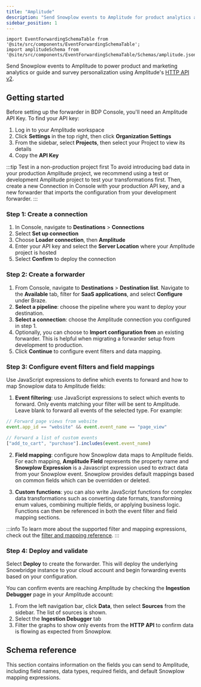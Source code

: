 ```yaml
---
title: "Amplitude"
description: "Send Snowplow events to Amplitude for product analytics and behavioral insights using the HTTP API v2 with support for event tracking and user properties."
sidebar_position: 1
---
```


```mdx-code-block
import EventForwardingSchemaTable from '@site/src/components/EventForwardingSchemaTable';
import amplitudeSchema from '@site/src/components/EventForwardingSchemaTable/Schemas/amplitude.json';
```

Send Snowplow events to Amplitude to power product and marketing analytics or guide and survey personalization using Amplitude's [HTTP API v2](https://www.docs.developers.amplitude.com/analytics/apis/http-v2-api/).

## Getting started

Before setting up the forwarder in BDP Console, you'll need an Amplitude API Key. To find your API key:

1. Log in to your Amplitude workspace
2. Click **Settings** in the top right, then click **Organization Settings**
3. From the sidebar, select **Projects**, then select your Project to view its details
4. Copy the **API Key**

:::tip Test in a non-production project first
To avoid introducing bad data in your production Amplitude project, we recommend using a test or development Amplitude project to test your transformations first. Then, create a new Connection in Console with your production API key, and a new forwarder that imports the configuration from your development forwarder.
:::

### Step 1: Create a connection

1. In Console, navigate to **Destinations** > **Connections**
2. Select **Set up connection**
3. Choose **Loader connection**, then **Amplitude**
4. Enter your API key and select the **Server Location** where your Amplitude project is hosted
5. Select **Confirm** to deploy the connection

### Step 2: Create a forwarder

1. From Console, navigate to **Destinations** > **Destination list**. Navigate to the **Available** tab, filter for **SaaS applications**, and select **Configure** under Braze.
2. **Select a pipeline**: choose the pipeline where you want to deploy your destination.
3. **Select a connection**: choose the Amplitude connection you configured in step 1.
4. Optionally, you can choose to **Import configuration from** an existing forwarder. This is helpful when migrating a forwarder setup from development to production.
5. Click **Continue** to configure event filters and data mapping.

### Step 3: Configure event filters and field mappings

Use JavaScript expressions to define which events to forward and how to map Snowplow data to Amplitude fields:

1. **Event filtering**: use JavaScript expressions to select which events to forward. Only events matching your filter will be sent to Amplitude. Leave blank to forward all events of the selected type. For example:
  ```javascript
  // Forward page views from website
  event.app_id == "website" && event.event_name == "page_view"

  // Forward a list of custom events
  ["add_to_cart", "purchase"].includes(event.event_name)
  ```
2. **Field mapping**: configure how Snowplow data maps to Amplitude fields. For each mapping, **Amplitude Field** represents the property name and **Snowplow Expression** is a Javascript expression used to extract data from your Snowplow event. Snowplow provides default mappings based on common fields which can be overridden or deleted.
<!-- TODO: add screenshot -->
3. **Custom functions**: you can also write JavaScript functions for complex data transformations such as converting date formats, transforming enum values, combining multiple fields, or applying business logic. Functions can then be referenced in both the event filter and field mapping sections.

:::info
To learn more about the supported filter and mapping expressions, check out the [filter and mapping reference](/docs/destinations/forwarding-events/reference/index.md).
:::

### Step 4: Deploy and validate

Select **Deploy** to create the forwarder. This will deploy the underlying Snowbridge instance to your cloud account and begin forwarding events based on your configuration.

You can confirm events are reaching Amplitude by checking the **Ingestion Debugger** page in your Amplitude account:

1. From the left navigation bar, click **Data**, then select **Sources** from the sidebar. The list of sources is shown.
2. Select the **Ingestion Debugger** tab
3. Filter the graphs to show only events from the **HTTP API** to confirm data is flowing as expected from Snowplow.

## Schema reference

This section contains information on the fields you can send to Amplitude, including field names, data types, required fields, and default Snowplow mapping expressions.

<EventForwardingSchemaTable schema={amplitudeSchema}/>
